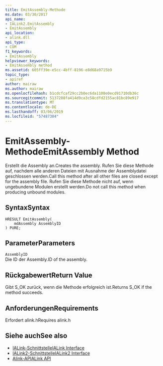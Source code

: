 ```yaml
---
title: EmitAssembly-Methode
ms.date: 03/30/2017
api_name:
- IALink2.EmitAssembly
- EmitAssembly
api_location:
- alink.dll
api_type:
- COM
f1_keywords:
- EmitAssembly
helpviewer_keywords:
- EmitAssembly method
ms.assetid: 605ff39e-e5cc-4bff-8196-e8d68a9715b9
topic_type:
- apiref
author: mairaw
ms.author: mairaw
ms.openlocfilehash: b1cdcfcaf29cc2b0ec6da1108e0ecd91710db36c
ms.sourcegitcommit: 5137208fa414d9ca3c58cdfd2155ac81bc89e917
ms.translationtype: MT
ms.contentlocale: de-DE
ms.lasthandoff: 03/06/2019
ms.locfileid: "57487304"
---
```

# <a name="emitassembly-method"></a><span data-ttu-id="2764e-102">EmitAssembly-Methode</span><span class="sxs-lookup"><span data-stu-id="2764e-102">EmitAssembly Method</span></span>
<span data-ttu-id="2764e-103">Erstellt die Assembly an.</span><span class="sxs-lookup"><span data-stu-id="2764e-103">Creates the assembly.</span></span> <span data-ttu-id="2764e-104">Rufen Sie diese Methode auf, nachdem alle anderen Dateien mit Ausnahme der Assemblydatei geschlossen werden.</span><span class="sxs-lookup"><span data-stu-id="2764e-104">Call this method after all other files are closed except for the assembly file.</span></span> <span data-ttu-id="2764e-105">Rufen Sie diese Methode nicht auf, wenn ungebundene Modulen erstellt werden.</span><span class="sxs-lookup"><span data-stu-id="2764e-105">Do not call this method when producing unbound modules.</span></span>  
  
## <a name="syntax"></a><span data-ttu-id="2764e-106">Syntax</span><span class="sxs-lookup"><span data-stu-id="2764e-106">Syntax</span></span>  
  
```  
HRESULT EmitAssembly(  
    mdAssembly AssemblyID  
) PURE;  
```  
  
## <a name="parameters"></a><span data-ttu-id="2764e-107">Parameter</span><span class="sxs-lookup"><span data-stu-id="2764e-107">Parameters</span></span>  
 `AssemblyID`  
 <span data-ttu-id="2764e-108">Die ID der Assembly.</span><span class="sxs-lookup"><span data-stu-id="2764e-108">ID of the assembly.</span></span>  
  
## <a name="return-value"></a><span data-ttu-id="2764e-109">Rückgabewert</span><span class="sxs-lookup"><span data-stu-id="2764e-109">Return Value</span></span>  
 <span data-ttu-id="2764e-110">Gibt S_OK zurück, wenn die Methode erfolgreich ist.</span><span class="sxs-lookup"><span data-stu-id="2764e-110">Returns S_OK if the method succeeds.</span></span>  
  
## <a name="requirements"></a><span data-ttu-id="2764e-111">Anforderungen</span><span class="sxs-lookup"><span data-stu-id="2764e-111">Requirements</span></span>  
 <span data-ttu-id="2764e-112">Erfordert alink.h</span><span class="sxs-lookup"><span data-stu-id="2764e-112">Requires alink.h</span></span>  
  
## <a name="see-also"></a><span data-ttu-id="2764e-113">Siehe auch</span><span class="sxs-lookup"><span data-stu-id="2764e-113">See also</span></span>
- [<span data-ttu-id="2764e-114">IALink-Schnittstelle</span><span class="sxs-lookup"><span data-stu-id="2764e-114">IALink Interface</span></span>](../../../../docs/framework/unmanaged-api/alink/ialink-interface.md)
- [<span data-ttu-id="2764e-115">IALink2-Schnittstelle</span><span class="sxs-lookup"><span data-stu-id="2764e-115">IALink2 Interface</span></span>](../../../../docs/framework/unmanaged-api/alink/ialink2-interface.md)
- [<span data-ttu-id="2764e-116">Alink-API</span><span class="sxs-lookup"><span data-stu-id="2764e-116">ALink API</span></span>](../../../../docs/framework/unmanaged-api/alink/index.md)

